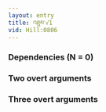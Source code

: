 ```yaml
---
layout: entry
title: འཐུམ་√1
vid: Hill:0806
---
```

### Dependencies (N = 0)


### Two overt arguments


### Three overt arguments
